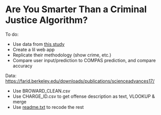 # Are You Smarter Than a Criminal Justice Algorithm?

To do:

- Use data from [this study](https://advances.sciencemag.org/content/4/1/eaao5580)
- Create a lil web app
- Replicate their methodology (show crime, etc.)
- Compare user input/prediction to COMPAS prediction, and compare accuracy



Data: https://farid.berkeley.edu/downloads/publications/scienceadvances17/

- Use BROWARD_CLEAN.csv
- Use CHARGE_ID.csv to get offense description as text, VLOOKUP & merge
- Use [readme.txt](https://farid.berkeley.edu/downloads/publications/scienceadvances17/readme.txt) to recode the rest

